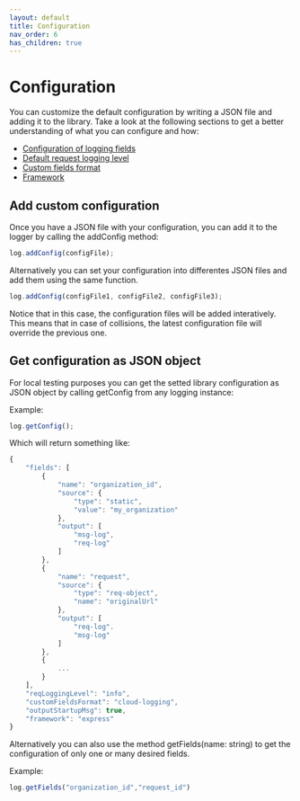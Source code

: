 ```yaml
---
layout: default
title: Configuration
nav_order: 6
has_children: true
---
```


# Configuration

You can customize the default configuration by writing a JSON file and adding it to the library. Take a look at the following sections to get a better understanding of what you can configure and how:
* [Configuration of logging fields](/cf-nodejs-logging-support/configuration/fields/)
* [Default request logging level](/cf-nodejs-logging-support/configuration/defaultreqlevel/)
* [Custom fields format](/cf-nodejs-logging-support/configuration/customfieldsformat/)
* [Framework](/cf-nodejs-logging-support/configuration/framework/)


## Add custom configuration
Once you have a JSON file with your configuration, you can add it to the logger by calling the addConfig method:
```ts
log.addConfig(configFile);
```

Alternatively you can set your configuration into differentes JSON files and add them using the same function.
```ts
log.addConfig(configFile1, configFile2, configFile3);
```
Notice that in this case, the configuration files will be added interatively. This means that in case of collisions, the latest configuration file will override the previous one.

## Get configuration as JSON object

For local testing purposes you can get the setted library configuration as JSON object by calling getConfig from any logging instance:

Example:
```ts
log.getConfig();
```

Which will return something like:
```ts
{
    "fields": [
        {
            "name": "organization_id",
            "source": {
                "type": "static",
                "value": "my_organization"
            },
            "output": [
                "msg-log",
                "req-log"
            ]
        },
        {
            "name": "request",
            "source": {
                "type": "req-object",
                "name": "originalUrl"
            },
            "output": [
                "req-log".
                "msg-log"
            ]
        },
        {
            ...
        }
    ],
    "reqLoggingLevel": "info",
    "customFieldsFormat": "cloud-logging",
    "outputStartupMsg": true,
    "framework": "express"
}
```

Alternatively you can also use the method getFields(name: string) to get the configuration of only one or many desired fields.

Example:

```ts
log.getFields("organization_id","request_id")
```

